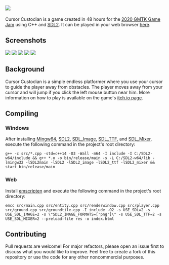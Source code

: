 # ![](https://img.itch.zone/aW1nLzM4NzgxODgucG5n/original/riTMp5.png)

Cursor Custodian is a game created in 48 hours for the [2020 GMTK Game Jam](https://itch.io/jam/gmtk-2020) using C++ and [SDL2](https://www.libsdl.org/). It can be played in your web browser [here](https://polymars.itch.io/cursor-custodian).
## Screenshots
![](https://img.itch.zone/aW1hZ2UvNzAwMzMzLzM4NzgxNjkuZ2lm/347x500/fqtnfO.gif) 
![](https://img.itch.zone/aW1hZ2UvNzAwMzMzLzM4NjIyOTgucG5n/347x500/9sZ24Q.png) ![](https://img.itch.zone/aW1hZ2UvNzAwMzMzLzM4NjIyOTkucG5n/347x500/qe2Eg7.png) ![](https://img.itch.zone/aW1hZ2UvNzAwMzMzLzM4NjIzMjAucG5n/347x500/yZPiM2.png) ![](https://img.itch.zone/aW1hZ2UvNzAwMzMzLzM4NjIzMjIucG5n/347x500/c6hUSn.png)


## Background
Cursor Custodian is a simple endless platformer where you use your cursor to guide the player away from obstacles. The player moves away from your cursor and will jump if you click the left mouse button near him. More information on how to play is available on the game's [itch.io page](https://polymars.itch.io/cursor-custodian).

## Compiling
### Windows
After installing [Mingw64](https://sourceforge.net/projects/mingw-w64/files/Toolchains%20targetting%20Win64/Personal%20Builds/mingw-builds/8.1.0/threads-win32/seh/x86_64-8.1.0-release-win32-seh-rt_v6-rev0.7z/download), [SDL2](https://www.libsdl.org/download-2.0.php), [SDL_Image](https://www.libsdl.org/projects/SDL_image/), [SDL_TTF](https://www.libsdl.org/projects/SDL_ttf/), and [SDL_Mixer](https://www.libsdl.org/projects/SDL_mixer/), execute the following command in the project's root directory:
```
g++ -c src/*.cpp -std=c++14 -O3 -Wall -m64 -I include -I C:/SDL2-w64/include && g++ *.o -o bin/release/main -s -L C:/SDL2-w64/lib -lmingw32 -lSDL2main -lSDL2 -lSDL2_image -lSDL2_ttf -lSDL2_mixer && start bin/release/main
```
### Web
Install [emscripten](https://emscripten.org/docs/getting_started/downloads.html) and execute the following command in the project's root directory:
```
emcc src/main.cpp src/entity.cpp src/renderwindow.cpp src/player.cpp src/ground.cpp src/groundtile.cpp -I include -O2 -s USE_SDL=2 -s USE_SDL_IMAGE=2 -s \"SDL2_IMAGE_FORMATS=['png']\" -s USE_SDL_TTF=2 -s USE_SDL_MIXER=2 --preload-file res -o index.html
```

## Contributing
Pull requests are welcome! For major refactors, please open an issue first to discuss what you would like to improve. Feel free to create a fork of this repository or use the code for any other noncommercial purposes.
